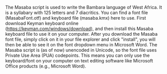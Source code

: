 The Masaba script is used to write the Bambara language of West Africa. It is a syllabary with 125 letters and 7 diacritics. You can find a font file (MasabaFont.otf) and keyboard file (masaba.kmx) here to use. First download Keyman keyboard online (https://keyman.com/windows/download), and then install this Masaba keyboard file to use it on your computer. After you download the Masaba font file, simply click on it in your file explorer and click "install", you will then be able to see it on the font dropdown menu in Microsoft Word. The Masaba script is (as of now) unencoded in Unicode, so the font file uses Private Use Area (PUA) codepoints. This means you can only use the keyboard/font on your computer on text editing software like Microsoft Office products (e.g., Microsoft Word).
